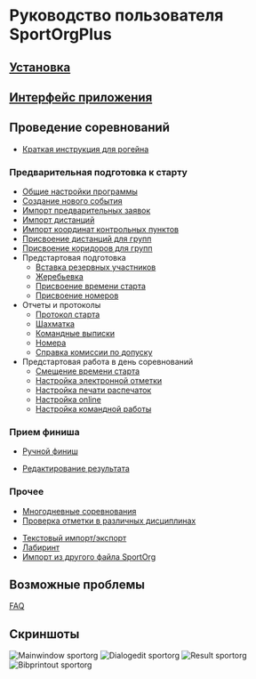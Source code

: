 # Руководство пользователя SportOrgPlus

## [Установка](installation.md)
## [Интерфейс приложения](ui/ui_general.md)

## Проведение соревнований

- [Краткая инструкция для рогейна](user-guide/rogaining.md)

### Предварительная подготовка к старту

- [Общие настройки программы](ui/dialogs/dialog_event_settings.md)
- [Создание нового события](user-guide/new_event.md)
- [Импорт предварительных заявок](user-guide/import_entries.md)
- [Импорт дистанций](user-guide/import_courses.md)
- [Импорт координат контрольных пунктов](user-guide/import_coords.md)
- [Присвоение дистанций для групп](user-guide/group_course.md)
- [Присвоение коридоров для групп](user-guide/group_corridor.md)
- Предстартовая подготовка
    - [Вставка резервных участников](user-guide/start_reserve.md)
    - [Жеребьевка](user-guide/start_draw.md)
    - [Присвоение времени старта](user-guide/start_time.md)
    - [Присвоение номеров](user-guide/start_bib.md)
- Отчеты и протоколы
    - [Протокол старта](user-guide/start_protocol_list.md)
    - [Шахматка](user-guide/start_protocol_times.md)
    - [Командные выписки](user-guide/start_protocol_teams.md)
    - [Номера](user-guide/start_protocol_bibs.md)
    - [Справка комиссии по допуску](user-guide/start_protocol_statistics.md)
- Предстартовая работа в день соревнований
    <!-- Присвоение чипов Дозаявка-->
    - [Смещение времени старта](ui/dialogs/dialog_time_offset.md)
    - [Настройка электронной отметки](user-guide/timekeeping.md)
    - [Настройка печати распечаток](user-guide/printout_punches.md)
    - [Настройка online](user-guide/online_orgeo.md)
    - [Настройка командной работы](user-guide/teamwork.md)

### Прием финиша

- [Ручной финиш](user-guide/finish.md)
<!-- Считывание чипов-->
<!--    Работа с неизвестными чипами-->
<!-- Ручное восстановление/снятие-->
- [Редактирование результата](user-guide/finish_modify.md)
<!-- Отслеживание нефинишировавших-->

<!--### Работа после финиша участников-->

<!--- Настройка выполнения разрядов-->
<!--- Формирование протоколов-->
<!--    - протокол результатов html-->
<!--    - сплиты-->
<!--    - официальные протоколы-->
<!--    - сумма многодневных соревнований-->

### Прочее

- [Многодневные соревнования](user-guide/multiday.md)
- [Проверка отметки в различных дисциплинах](user-guide/course.md)
<!--- Массовое редактирование-->
- [Текстовый импорт/экспорт](ui/dialogs/dialog_text_io.md)
- [Лабиринт](user-guide/maze.md)
- [Импорт из другого файла SportOrg](ui/dialogs/dialog_import_sportorg.md)
<!--- Эстафеты-->
<!--- Расширенная конфигурация-->
<!--    - Словарь имен-->
<!--    - Словарь регионов-->

## Возможные проблемы

[FAQ](faq/index.md)

## Скриншоты

![Mainwindow sportorg](img/mainwindow.png)
![Dialogedit sportorg](img/dialogedit.png)
![Result sportorg](img/result.png)
![Bibprintout sportorg](img/bibprintout.png)
